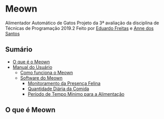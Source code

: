 # Meown 
Alimentador Automático de Gatos
Projeto da 3ª avaliação da disciplina de Técnicas de Programação 2019.2
Feito por [Eduardo Freitas](https://github.com/EduFreit4s) e [Anne dos Santos](https://github.com/AnneSaint)

## Sumário 
* [O que é o Meown](https://github.com/AnneSaint/Meown/blob/master/README.md#o-que-%C3%A9-meown)
* [Manual do Usuário]()
  * [Como funciona o Meown]()
  * [Software do Meown]()
    * [Monitoramento da Presença Felina]()
    * [Quantidade Diária da Comida]()
    * [Período de Tempo Minimo para a Alimentação]()



## O que é Meown
